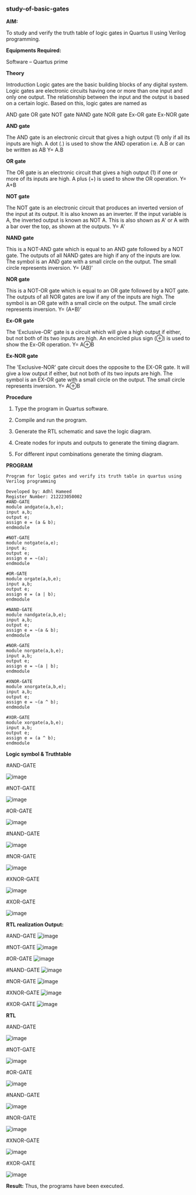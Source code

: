 ### study-of-basic-gates

**AIM:** 

To study and verify the truth table of logic gates in Quartus II using Verilog programming.

**Equipments Required:**

Software – Quartus prime 

**Theory**

Introduction Logic gates are the basic building blocks of any digital system. Logic gates are electronic circuits having one or more than one input and only one output. The relationship between the input and the output is based on a certain logic. Based on this, logic gates are named as

AND gate OR gate NOT gate NAND gate NOR gate Ex-OR gate Ex-NOR gate

**AND gate**

The AND gate is an electronic circuit that gives a high output (1) only if all its inputs are high. A dot (.) is used to show the AND operation i.e. A.B or can be written as AB
Y= A.B

**OR gate** 

The OR gate is an electronic circuit that gives a high output (1) if one or more of its inputs are high. A plus (+) is used to show the OR operation.
Y= A+B

**NOT gate**

The NOT gate is an electronic circuit that produces an inverted version of the input at its output. It is also known as an inverter. If the input variable is A, the inverted output is known as NOT A. This is also shown as A' or A with a bar over the top, as shown at the outputs.
Y= A'

**NAND gate**

This is a NOT-AND gate which is equal to an AND gate followed by a NOT gate. The outputs of all NAND gates are high if any of the inputs are low. The symbol is an AND gate with a small circle on the output. The small circle represents inversion.
Y= (AB)’

**NOR gate**

This is a NOT-OR gate which is equal to an OR gate followed by a NOT gate. The outputs of all NOR gates are low if any of the inputs are high. The symbol is an OR gate with a small circle on the output. The small circle represents inversion.
Y= (A+B)’

**Ex-OR gate**

The 'Exclusive-OR' gate is a circuit which will give a high output if either, but not both of its two inputs are high. An encircled plus sign (⊕) is used to show the Ex-OR operation.
Y= A⊕B

**Ex-NOR gate**

The 'Exclusive-NOR' gate circuit does the opposite to the EX-OR gate. It will give a low output if either, but not both of its two inputs are high. The symbol is an EX-OR gate with a small circle on the output. The small circle represents inversion.
Y= A⊕B

**Procedure** 

1.	Type the program in Quartus software.

2.	Compile and run the program.

3.	Generate the RTL schematic and save the logic diagram.

4.	Create nodes for inputs and outputs to generate the timing diagram.

5.	For different input combinations generate the timing diagram.


**PROGRAM**
```
Program for logic gates and verify its truth table in quartus using Verilog programming

Developed by: Adhl Hameed
Register Number: 212223050002
#AND-GATE
module andgate(a,b,e);
input a,b;
output e;
assign e = (a & b);
endmodule

#NOT-GATE
module notgate(a,e);
input a;
output e;
assign e = ~(a);
endmodule

#OR-GATE
module orgate(a,b,e);
input a,b;
output e;
assign e = (a | b);
endmodule

#NAND-GATE
module nandgate(a,b,e);
input a,b;
output e;
assign e = ~(a & b);
endmodule

#NOR-GATE
module norgate(a,b,e);
input a,b;
output e;
assign e = ~(a | b);
endmodule

#XNOR-GATE
module xnorgate(a,b,e);
input a,b;
output e;
assign e = ~(a ^ b);
endmodule

#XOR-GATE
module xorgate(a,b,e);
input a,b;
output e;
assign e = (a ^ b);
endmodule
```

**Logic symbol & Truthtable**

#AND-GATE

![image](https://github.com/adhlhameed/study-of-basic-gates/assets/168260238/fe4a64b3-604a-44b7-91ef-f6e9b2a9ff9a)

#NOT-GATE

![image](https://github.com/adhlhameed/study-of-basic-gates/assets/168260238/a2cb7ef0-8e49-4086-b698-b5572783616d)

#OR-GATE

![image](https://github.com/adhlhameed/study-of-basic-gates/assets/168260238/1b908795-8695-40ee-8866-393463fce0c1)

#NAND-GATE

![image](https://github.com/adhlhameed/study-of-basic-gates/assets/168260238/ca180f4a-2b06-41f4-8a24-ba35340cb476)

#NOR-GATE

![image](https://github.com/adhlhameed/study-of-basic-gates/assets/168260238/766db8fa-4a33-4ef4-93d2-0029397b0c5a)

#XNOR-GATE

![image](https://github.com/adhlhameed/study-of-basic-gates/assets/168260238/b008e8b1-878e-412f-8f43-80328621bd00)


#XOR-GATE

![image](https://github.com/adhlhameed/study-of-basic-gates/assets/168260238/a4a56faa-15cd-449b-8334-2f41a75922ce)


**RTL realization Output:** 

#AND-GATE
![image](https://github.com/adhlhameed/study-of-basic-gates/assets/168260238/0ca3a9a3-0b07-48c7-ba9e-5ad1d2b41bf1)


#NOT-GATE
![image](https://github.com/adhlhameed/study-of-basic-gates/assets/168260238/51e320e6-4596-43cc-8d2d-0416070edd3e)


#OR-GATE
![image](https://github.com/adhlhameed/study-of-basic-gates/assets/168260238/2c66aafe-3f96-4723-8818-bbfd17bbe4da)


#NAND-GATE
![image](https://github.com/adhlhameed/study-of-basic-gates/assets/168260238/8d1eac00-5176-4785-b3a1-b1fae9d8546e)


#NOR-GATE
![image](https://github.com/adhlhameed/study-of-basic-gates/assets/168260238/0a802d51-650b-4f97-adc6-f51dcb55c21b)


#XNOR-GATE
![image](https://github.com/adhlhameed/study-of-basic-gates/assets/168260238/7b5a72c0-47d8-424b-8972-0eb6a618329b)


#XOR-GATE
![image](https://github.com/adhlhameed/study-of-basic-gates/assets/168260238/0fe0af91-ee4a-492c-b5c3-2adfe32745e9)


**RTL**

#AND-GATE

![image](https://github.com/adhlhameed/study-of-basic-gates/assets/168260238/4dadf25f-6dc8-400c-b8d6-a00db846b163)


#NOT-GATE

![image](https://github.com/adhlhameed/study-of-basic-gates/assets/168260238/b0af1e0a-6c0e-4976-ad14-f1497f4c0137)


#OR-GATE

![image](https://github.com/adhlhameed/study-of-basic-gates/assets/168260238/f22dec0d-f119-411d-a263-570757a26f1f)


#NAND-GATE

![image](https://github.com/adhlhameed/study-of-basic-gates/assets/168260238/a401cc5c-4a25-456e-b9de-a3a6ce4722d0)


#NOR-GATE

![image](https://github.com/adhlhameed/study-of-basic-gates/assets/168260238/fd386d7b-7030-4c16-92f5-c6429cc8ac40)


#XNOR-GATE

![image](https://github.com/adhlhameed/study-of-basic-gates/assets/168260238/bcba77b6-8689-4c42-b528-f577c9d0ee0e)


#XOR-GATE

![image](https://github.com/adhlhameed/study-of-basic-gates/assets/168260238/c024e32d-4127-4a3a-9132-9d29642e3965)

**Result:**
Thus, the programs have been executed.

